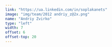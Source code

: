 ```yaml
---
link: "https://ua.linkedin.com/in/soplakanets"
image: "img/team/2012 andriy_z@2x.png"
name: "Andriy Zvirko"
type: "left"
width: 7
offset: 6
offset-top: 20
---
```

